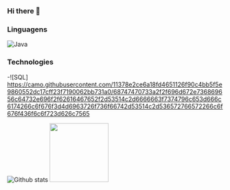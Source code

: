 ### Hi there 👋


### Linguagens
![Java](https://img.shields.io/badge/-Java-fff?&logo=Java&logoColor=007396)

### Technologies
-![SQL] https://camo.githubusercontent.com/11378e2ce6a18fd4651126f90c4bb5f5e9860552dc17cff23f7190062bb731a0/68747470733a2f2f696d672e736869656c64732e696f2f62616467652f2d53514c2d6666663f7374796c653d666c6174266c6f676f3d4d6963726f736f66742d53514c2d536572766572266c6f676f436f6c6f723d626c7565


![Github stats](https://github-readme-stats.vercel.app/api?username=fernandohguedes&count_private=true&show_icons=true&theme=algolia&line_height=27)
<img height="137.3px" src="https://github-readme-stats.vercel.app/api/top-langs/?username=fernandohguedes&hide=html&hide_title=true&hide_border=true&layout=compact&langs_count=7&exclude_repo=comp426&text_color=000&icon_color=ffftheme=graywhite" />


<!--
**fernandohguedes/fernandohguedes** is a ✨ _special_ ✨ repository because its `README.md` (this file) appears on your GitHub profile.

Here are some ideas to get you started:

- 🔭 I’m currently working on ...
- 🌱 I’m currently learning ...
- 👯 I’m looking to collaborate on ...
- 🤔 I’m looking for help with ...
- 💬 Ask me about ...
- 📫 How to reach me: ...
- 😄 Pronouns: ...
- ⚡ Fun fact: ...
-->
